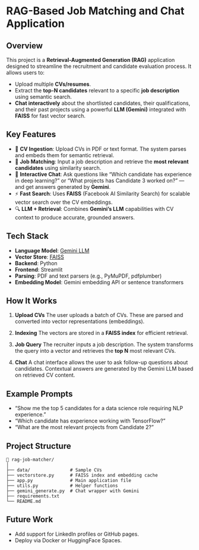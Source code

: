 
# RAG-Based Job Matching and Chat Application

## Overview

This project is a **Retrieval-Augmented Generation (RAG)** application designed to streamline the recruitment and candidate evaluation process. It allows users to:

* Upload multiple **CVs/resumes**.
* Extract the **top-N candidates** relevant to a specific **job description** using semantic search.
* **Chat interactively** about the shortlisted candidates, their qualifications, and their past projects using a powerful **LLM (Gemini)** integrated with **FAISS** for fast vector search.



## Key Features

* 📝 **CV Ingestion**: Upload CVs in PDF or text format. The system parses and embeds them for semantic retrieval.
* 💼 **Job Matching**: Input a job description and retrieve the **most relevant candidates** using similarity search.
* 💬 **Interactive Chat**: Ask questions like “Which candidate has experience in deep learning?” or “What projects has Candidate 3 worked on?” — and get answers generated by **Gemini**.
* ⚡ **Fast Search**: Uses **FAISS** (Facebook AI Similarity Search) for scalable vector search over the CV embeddings.
* 🔍 **LLM + Retrieval**: Combines **Gemini’s LLM** capabilities with CV context to produce accurate, grounded answers.

## Tech Stack

* **Language Model**: [Gemini LLM](https://deepmind.google/)
* **Vector Store**: [FAISS](https://github.com/facebookresearch/faiss)
* **Backend**: Python
* **Frontend**: Streamlit
* **Parsing**: PDF and text parsers (e.g., PyMuPDF, pdfplumber)
* **Embedding Model**: Gemini embedding API or sentence transformers

## How It Works

1. **Upload CVs**
   The user uploads a batch of CVs. These are parsed and converted into vector representations (embeddings).

2. **Indexing**
   The vectors are stored in a **FAISS index** for efficient retrieval.

3. **Job Query**
   The recruiter inputs a job description. The system transforms the query into a vector and retrieves the **top N** most relevant CVs.

4. **Chat**
   A chat interface allows the user to ask follow-up questions about candidates. Contextual answers are generated by the Gemini LLM based on retrieved CV content.


## Example Prompts

* “Show me the top 5 candidates for a data science role requiring NLP experience.”
* “Which candidate has experience working with TensorFlow?”
* “What are the most relevant projects from Candidate 2?”

## Project Structure

```
📁 rag-job-matcher/
│
├── data/               # Sample CVs
├── vectorstore.py      # FAISS index and embedding cache
├── app.py              # Main application file
├── utils.py            # Helper functions 
├── gemini_generate.py  # Chat wrapper with Gemini
├── requirements.txt
└── README.md
```

## Future Work

* Add support for LinkedIn profiles or GitHub pages.
* Deploy via Docker or HuggingFace Spaces.

